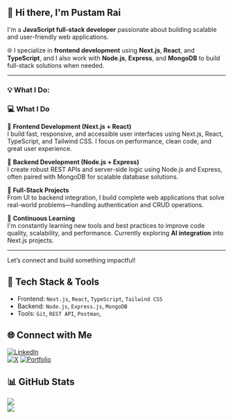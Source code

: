 ## 👋 Hi there, I'm Pustam Rai

I'm a **JavaScript full-stack developer** passionate about building scalable and user-friendly web applications.

🌐 I specialize in **frontend development** using **Next.js**, **React**, and **TypeScript**, and I also work with **Node.js**, **Express**, and **MongoDB** to build full-stack solutions when needed.

---

### 💡 What I Do:
### 💻 What I Do

🔹 **Frontend Development (Next.js + React)**  
I build fast, responsive, and accessible user interfaces using Next.js, React, TypeScript, and Tailwind CSS. I focus on performance, clean code, and great user experience.

🔹 **Backend Development (Node.js + Express)**  
I create robust REST APIs and server-side logic using Node.js and Express, often paired with MongoDB for scalable database solutions.

🔹 **Full-Stack Projects**  
From UI to backend integration, I build complete web applications that solve real-world problems—handling authentication and CRUD operations.

🔹 **Continuous Learning**  
I'm constantly learning new tools and best practices to improve code quality, scalability, and performance. Currently exploring **AI integration** into Next.js projects.



---

Let’s connect and build something impactful!


## 🚀 Tech Stack & Tools  

- Frontend: `Next.js`, `React`, `TypeScript`, `Tailwind CSS`  
- Backend: `Node.js`, `Express.js`, `MongoDB`  
- Tools: `Git`, `REST API`, `Postman`,

## 🌐 Connect with Me  

[![LinkedIn](https://img.shields.io/badge/LinkedIn-0A66C2?style=for-the-badge&logo=linkedin&logoColor=white)](https://www.linkedin.com/in/pustamrai)  
[![X](https://img.shields.io/badge/X-000000?style=for-the-badge&logo=x&logoColor=white)](https://x.com/https://x.com/RaiPustam)
[![Portfolio](https://img.shields.io/badge/Portfolio-000000?style=for-the-badge&logo=vercel&logoColor=white)](https://pustamrai.vercel.app)  

## 📊 GitHub Stats

![](https://github-readme-stats.vercel.app/api/top-langs/?username=PustamRai&theme=dark&hide_border=false&include_all_commits=false&count_private=false&layout=compact)<br/>
![](https://github-readme-stats.vercel.app/api?username=PustamRai&theme=dark&hide_border=false&include_all_commits=false&count_private=false)

<!-- Proudly created with GPRM ( https://gprm.itsvg.in ) -->
